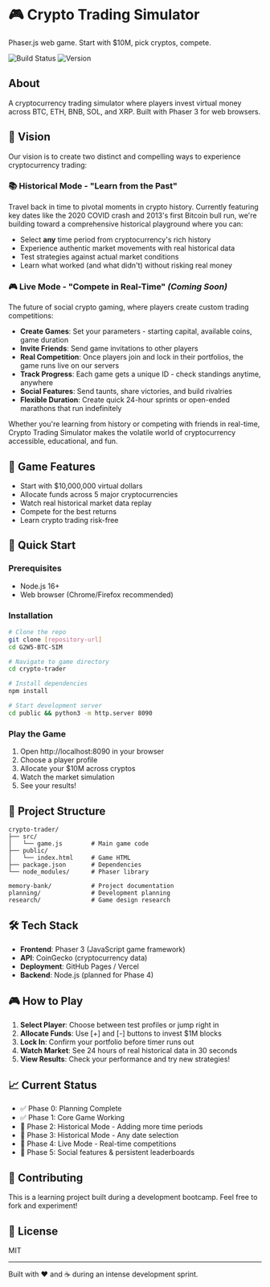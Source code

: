 # 🎮 Crypto Trading Simulator
Phaser.js web game. Start with $10M, pick cryptos, compete.

![Build Status](https://img.shields.io/badge/build-passing-brightgreen) ![Version](https://img.shields.io/badge/version-0.1.0-blue)

## About
A cryptocurrency trading simulator where players invest virtual money across BTC, ETH, BNB, SOL, and XRP. Built with Phaser 3 for web browsers.

## 🔮 Vision

Our vision is to create two distinct and compelling ways to experience cryptocurrency trading:

### 📚 Historical Mode - "Learn from the Past"
Travel back in time to pivotal moments in crypto history. Currently featuring key dates like the 2020 COVID crash and 2013's first Bitcoin bull run, we're building toward a comprehensive historical playground where you can:
- Select **any** time period from cryptocurrency's rich history
- Experience authentic market movements with real historical data
- Test strategies against actual market conditions
- Learn what worked (and what didn't) without risking real money

### 🎮 Live Mode - "Compete in Real-Time" *(Coming Soon)*
The future of social crypto gaming, where players create custom trading competitions:
- **Create Games**: Set your parameters - starting capital, available coins, game duration
- **Invite Friends**: Send game invitations to other players
- **Real Competition**: Once players join and lock in their portfolios, the game runs live on our servers
- **Track Progress**: Each game gets a unique ID - check standings anytime, anywhere
- **Social Features**: Send taunts, share victories, and build rivalries
- **Flexible Duration**: Create quick 24-hour sprints or open-ended marathons that run indefinitely

Whether you're learning from history or competing with friends in real-time, Crypto Trading Simulator makes the volatile world of cryptocurrency accessible, educational, and fun.

## 🎯 Game Features
- Start with $10,000,000 virtual dollars
- Allocate funds across 5 major cryptocurrencies
- Watch real historical market data replay
- Compete for the best returns
- Learn crypto trading risk-free

## 🚀 Quick Start

### Prerequisites
- Node.js 16+
- Web browser (Chrome/Firefox recommended)

### Installation
```bash
# Clone the repo
git clone [repository-url]
cd G2W5-BTC-SIM

# Navigate to game directory
cd crypto-trader

# Install dependencies
npm install

# Start development server
cd public && python3 -m http.server 8090
```

### Play the Game
1. Open http://localhost:8090 in your browser
2. Choose a player profile
3. Allocate your $10M across cryptos
4. Watch the market simulation
5. See your results!

## 📁 Project Structure
```
crypto-trader/
├── src/
│   └── game.js        # Main game code
├── public/
│   └── index.html     # Game HTML
├── package.json       # Dependencies
└── node_modules/      # Phaser library

memory-bank/           # Project documentation
planning/              # Development planning
research/              # Game design research
```

## 🛠 Tech Stack
- **Frontend**: Phaser 3 (JavaScript game framework)
- **API**: CoinGecko (cryptocurrency data)
- **Deployment**: GitHub Pages / Vercel
- **Backend**: Node.js (planned for Phase 4)

## 🎮 How to Play
1. **Select Player**: Choose between test profiles or jump right in
2. **Allocate Funds**: Use [+] and [-] buttons to invest $1M blocks
3. **Lock In**: Confirm your portfolio before timer runs out
4. **Watch Market**: See 24 hours of real historical data in 30 seconds
5. **View Results**: Check your performance and try new strategies!

## 📈 Current Status
- ✅ Phase 0: Planning Complete
- ✅ Phase 1: Core Game Working
- 🚧 Phase 2: Historical Mode - Adding more time periods
- 📅 Phase 3: Historical Mode - Any date selection
- 📅 Phase 4: Live Mode - Real-time competitions
- 📅 Phase 5: Social features & persistent leaderboards

## 🤝 Contributing
This is a learning project built during a development bootcamp. Feel free to fork and experiment!

## 📄 License
MIT

---

Built with ❤️ and ☕ during an intense development sprint. 